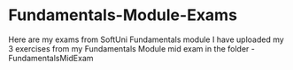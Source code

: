 # Fundamentals-Module-Exams
Here are my exams from SoftUni Fundamentals module
I have uploaded my 3 exercises from my Fundamentals Module mid exam in the folder - FundamentalsMidExam
